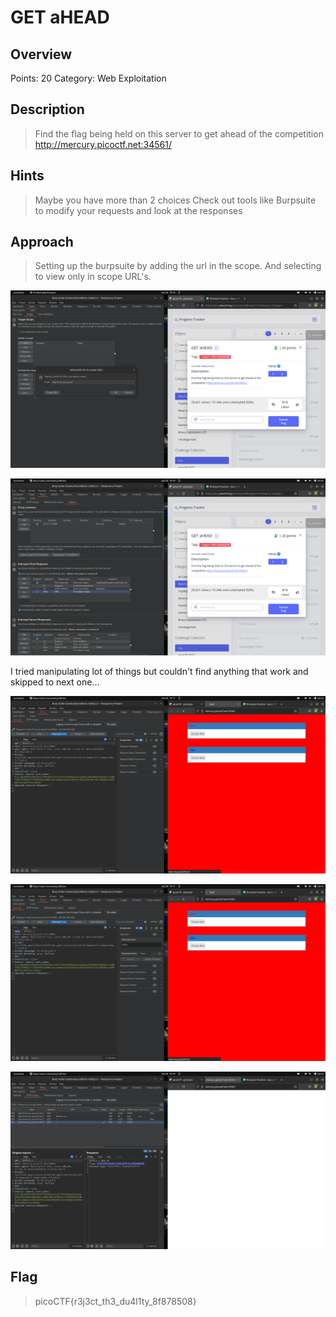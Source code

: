 # GET aHEAD

## Overview
Points: 20
Category: Web Exploitation

## Description
> Find the flag being held on this server to get ahead of the competition http://mercury.picoctf.net:34561/

## Hints
> Maybe you have more than 2 choices
> Check out tools like Burpsuite to modify your requests and look at the responses

## Approach
> Setting up the burpsuite by adding the url in the scope. And selecting to view only in scope URL's.

![](https://github.com/Akhilstaar/HackIT_22/blob/main/Assignment_2/NIKHIL%20MEENA%20ASSIGNMENT%202/Assets/Screenshot%20from%202022-06-20%2019-16-10.png)

![](https://github.com/Akhilstaar/HackIT_22/blob/main/Assignment_2/NIKHIL%20MEENA%20ASSIGNMENT%202/Assets/Screenshot%20from%202022-06-20%2019-16-28.png)


I tried manipulating lot of things but couldn't find anything that work and skipped to next one...

![](https://github.com/Akhilstaar/HackIT_22/blob/main/Assignment_2/NIKHIL%20MEENA%20ASSIGNMENT%202/Assets/Screenshot%20from%202022-06-20%2019-17-11.png)

![](https://github.com/Akhilstaar/HackIT_22/blob/main/Assignment_2/NIKHIL%20MEENA%20ASSIGNMENT%202/Assets/Screenshot%20from%202022-06-20%2019-17-35.png)

![](https://github.com/Akhilstaar/HackIT_22/blob/main/Assignment_2/NIKHIL%20MEENA%20ASSIGNMENT%202/Assets/Screenshot%20from%202022-06-20%2019-18-02.png)

## Flag
> picoCTF{r3j3ct_th3_du4l1ty_8f878508}
